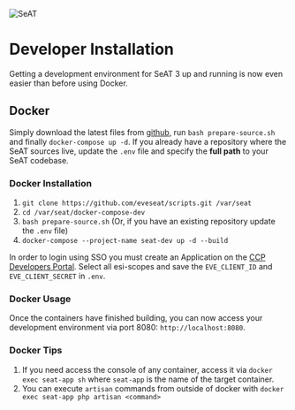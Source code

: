 ![SeAT](https://i.imgur.com/aPPOxSK.png)

# Developer Installation

Getting a development environment for SeAT 3 up and running is now even easier than before using Docker.

## Docker

Simply download the latest files from [github](https://github.com/eveseat/scripts.git), run `bash prepare-source.sh` and finally `docker-compose up -d`. If you already have a repository where the SeAT sources live, update the `.env` file and specify the **full path** to your SeAT codebase.

### Docker Installation

1. `git clone https://github.com/eveseat/scripts.git /var/seat`
2. `cd /var/seat/docker-compose-dev`
3. `bash prepare-source.sh` (Or, if you have an existing repository update the `.env` file)
4. `docker-compose --project-name seat-dev up -d --build`

In order to login using SSO you must create an Application on the [CCP Developers Portal](https://developers.eveonline.com/). Select all esi-scopes and save the `EVE_CLIENT_ID` and `EVE_CLIENT_SECRET` in `.env`.

### Docker Usage

Once the containers have finished building, you can now access your development environment via port 8080: `http://localhost:8080`.

### Docker Tips

1. If you need access the console of any container, access it via `docker exec seat-app sh` where `seat-app` is the name of the target container.
2. You can execute `artisan` commands from outside of docker with `docker exec seat-app php artisan <command>`
